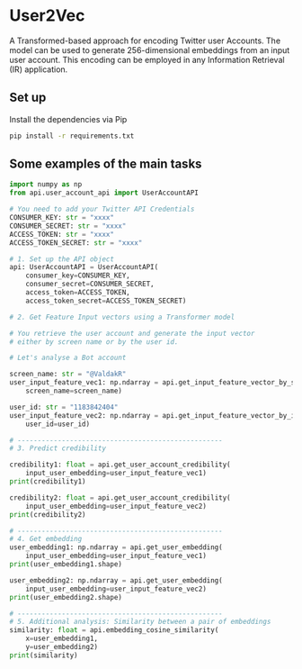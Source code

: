 # User2Vec

A Transformed-based approach for encoding Twitter user Accounts. The model can be used to generate 256-dimensional embeddings from an input user account. This encoding can be employed in any Information Retrieval (IR) application.


## Set up

Install the dependencies via Pip
```bash
pip install -r requirements.txt
```

## Some examples of the main tasks

```python
import numpy as np
from api.user_account_api import UserAccountAPI

# You need to add your Twitter API Credentials
CONSUMER_KEY: str = "xxxx"
CONSUMER_SECRET: str = "xxxx"
ACCESS_TOKEN: str = "xxxx"
ACCESS_TOKEN_SECRET: str = "xxxx"

# 1. Set up the API object
api: UserAccountAPI = UserAccountAPI(
    consumer_key=CONSUMER_KEY,
    consumer_secret=CONSUMER_SECRET,
    access_token=ACCESS_TOKEN,
    access_token_secret=ACCESS_TOKEN_SECRET)

# 2. Get Feature Input vectors using a Transformer model

# You retrieve the user account and generate the input vector 
# either by screen name or by the user id.

# Let's analyse a Bot account 

screen_name: str = "@ValdakR"
user_input_feature_vec1: np.ndarray = api.get_input_feature_vector_by_screen_name(
    screen_name=screen_name)

user_id: str = "1183842404"
user_input_feature_vec2: np.ndarray = api.get_input_feature_vector_by_id(
    user_id=user_id)

# ---------------------------------------------------
# 3. Predict credibility

credibility1: float = api.get_user_account_credibility(
    input_user_embedding=user_input_feature_vec1)
print(credibility1)

credibility2: float = api.get_user_account_credibility(
    input_user_embedding=user_input_feature_vec2)
print(credibility2)

# ---------------------------------------------------
# 4. Get embedding
user_embedding1: np.ndarray = api.get_user_embedding(
    input_user_embedding=user_input_feature_vec1)
print(user_embedding1.shape)

user_embedding2: np.ndarray = api.get_user_embedding(
    input_user_embedding=user_input_feature_vec2)
print(user_embedding2.shape)

# ---------------------------------------------------
# 5. Additional analysis: Similarity between a pair of embeddings
similarity: float = api.embedding_cosine_similarity(
    x=user_embedding1,
    y=user_embedding2)
print(similarity)
```


